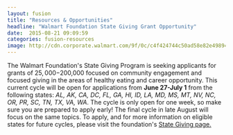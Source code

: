 ```yaml
---
layout: fusion
title: "Resources & Opportunities"
headline: "Walmart Foundation State Giving Grant Opportunity"
date:  2015-08-21 09:09:59
categories: fusion-resources
image: http://cdn.corporate.walmart.com/9f/0c/c4f424744c50ad58e82e4989489e/walmart-foundation.png
---
```

The Walmart Foundation's State Giving Program is seeking applicants for grants of $25,000-$200,000 focused on community engagement and focused giving in the areas of healthy eating and career opportunity. This current cycle will be open for applications from <b>June 27-July 1</b> from the following states: <i>AL, AK, CA, DC, FL, GA, HI, ID, LA, MD, MS, MT, NV, NC, OR, PR, SC, TN, TX, VA, WA</i>. The cycle is only open for one week, so make sure you are prepared to apply early! The final cycle in late August will focus on the same topics. To apply, and for more information on eligible states for future cycles, please visit the foundation's <a href="http://corporate.walmart.com/_foundation_/apply-for-grants/state-giving-program">State Giving page.</a><br><br>